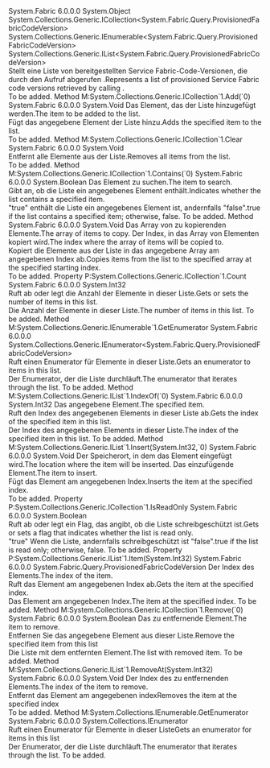 <Type Name="ProvisionedFabricCodeVersionList" FullName="System.Fabric.Query.ProvisionedFabricCodeVersionList">
  <TypeSignature Language="C#" Value="public sealed class ProvisionedFabricCodeVersionList : System.Collections.Generic.ICollection&lt;System.Fabric.Query.ProvisionedFabricCodeVersion&gt;, System.Collections.Generic.IEnumerable&lt;System.Fabric.Query.ProvisionedFabricCodeVersion&gt;, System.Collections.Generic.IList&lt;System.Fabric.Query.ProvisionedFabricCodeVersion&gt;" />
  <TypeSignature Language="ILAsm" Value=".class public auto ansi sealed beforefieldinit ProvisionedFabricCodeVersionList extends System.Object implements class System.Collections.Generic.ICollection`1&lt;class System.Fabric.Query.ProvisionedFabricCodeVersion&gt;, class System.Collections.Generic.IEnumerable`1&lt;class System.Fabric.Query.ProvisionedFabricCodeVersion&gt;, class System.Collections.Generic.IList`1&lt;class System.Fabric.Query.ProvisionedFabricCodeVersion&gt;, class System.Collections.IEnumerable" />
  <TypeSignature Language="DocId" Value="T:System.Fabric.Query.ProvisionedFabricCodeVersionList" />
  <TypeSignature Language="VB.NET" Value="Public NotInheritable Class ProvisionedFabricCodeVersionList&#xA;Implements ICollection(Of ProvisionedFabricCodeVersion), IEnumerable(Of ProvisionedFabricCodeVersion), IList(Of ProvisionedFabricCodeVersion)" />
  <TypeSignature Language="F#" Value="type ProvisionedFabricCodeVersionList = class&#xA;    interface IList&lt;ProvisionedFabricCodeVersion&gt;&#xA;    interface ICollection&lt;ProvisionedFabricCodeVersion&gt;&#xA;    interface seq&lt;ProvisionedFabricCodeVersion&gt;&#xA;    interface IEnumerable" />
  <AssemblyInfo>
    <AssemblyName>System.Fabric</AssemblyName>
    <AssemblyVersion>6.0.0.0</AssemblyVersion>
  </AssemblyInfo>
  <Base>
    <BaseTypeName>System.Object</BaseTypeName>
  </Base>
  <Interfaces>
    <Interface>
      <InterfaceName>System.Collections.Generic.ICollection&lt;System.Fabric.Query.ProvisionedFabricCodeVersion&gt;</InterfaceName>
    </Interface>
    <Interface>
      <InterfaceName>System.Collections.Generic.IEnumerable&lt;System.Fabric.Query.ProvisionedFabricCodeVersion&gt;</InterfaceName>
    </Interface>
    <Interface>
      <InterfaceName>System.Collections.Generic.IList&lt;System.Fabric.Query.ProvisionedFabricCodeVersion&gt;</InterfaceName>
    </Interface>
  </Interfaces>
  <Docs>
    <summary>
      <para><span data-ttu-id="9b326-101">Stellt eine Liste von bereitgestellten Service Fabric-Code-Versionen, die durch den Aufruf abgerufen <see cref="M:System.Fabric.FabricClient.QueryClient.GetProvisionedFabricConfigVersionListAsync" />.</span><span class="sxs-lookup"><span data-stu-id="9b326-101">Represents a list of provisioned Service Fabric code versions retrieved by calling <see cref="M:System.Fabric.FabricClient.QueryClient.GetProvisionedFabricConfigVersionListAsync" />.</span></span></para>
    </summary>
    <remarks>To be added.</remarks>
  </Docs>
  <Members>
    <Member MemberName="Add">
      <MemberSignature Language="C#" Value="public void Add (System.Fabric.Query.ProvisionedFabricCodeVersion item);" />
      <MemberSignature Language="ILAsm" Value=".method public hidebysig newslot virtual instance void Add(class System.Fabric.Query.ProvisionedFabricCodeVersion item) cil managed" />
      <MemberSignature Language="DocId" Value="M:System.Fabric.Query.ProvisionedFabricCodeVersionList.Add(System.Fabric.Query.ProvisionedFabricCodeVersion)" />
      <MemberSignature Language="VB.NET" Value="Public Sub Add (item As ProvisionedFabricCodeVersion)" />
      <MemberSignature Language="F#" Value="abstract member Add : System.Fabric.Query.ProvisionedFabricCodeVersion -&gt; unit&#xA;override this.Add : System.Fabric.Query.ProvisionedFabricCodeVersion -&gt; unit" Usage="provisionedFabricCodeVersionList.Add item" />
      <MemberType>Method</MemberType>
      <Implements>
        <InterfaceMember>M:System.Collections.Generic.ICollection`1.Add(`0)</InterfaceMember>
      </Implements>
      <AssemblyInfo>
        <AssemblyName>System.Fabric</AssemblyName>
        <AssemblyVersion>6.0.0.0</AssemblyVersion>
      </AssemblyInfo>
      <ReturnValue>
        <ReturnType>System.Void</ReturnType>
      </ReturnValue>
      <Parameters>
        <Parameter Name="item" Type="System.Fabric.Query.ProvisionedFabricCodeVersion" />
      </Parameters>
      <Docs>
        <param name="item">
          <para><span data-ttu-id="9b326-102">Das Element, das der Liste hinzugefügt werden.</span><span class="sxs-lookup"><span data-stu-id="9b326-102">The item to be added to the list.</span></span></para>
        </param>
        <summary>
          <para><span data-ttu-id="9b326-103">Fügt das angegebene Element der Liste hinzu.</span><span class="sxs-lookup"><span data-stu-id="9b326-103">Adds the specified item to the list.</span></span></para>
        </summary>
        <remarks>To be added.</remarks>
      </Docs>
    </Member>
    <Member MemberName="Clear">
      <MemberSignature Language="C#" Value="public void Clear ();" />
      <MemberSignature Language="ILAsm" Value=".method public hidebysig newslot virtual instance void Clear() cil managed" />
      <MemberSignature Language="DocId" Value="M:System.Fabric.Query.ProvisionedFabricCodeVersionList.Clear" />
      <MemberSignature Language="VB.NET" Value="Public Sub Clear ()" />
      <MemberSignature Language="F#" Value="abstract member Clear : unit -&gt; unit&#xA;override this.Clear : unit -&gt; unit" Usage="provisionedFabricCodeVersionList.Clear " />
      <MemberType>Method</MemberType>
      <Implements>
        <InterfaceMember>M:System.Collections.Generic.ICollection`1.Clear</InterfaceMember>
      </Implements>
      <AssemblyInfo>
        <AssemblyName>System.Fabric</AssemblyName>
        <AssemblyVersion>6.0.0.0</AssemblyVersion>
      </AssemblyInfo>
      <ReturnValue>
        <ReturnType>System.Void</ReturnType>
      </ReturnValue>
      <Parameters />
      <Docs>
        <summary>
          <para><span data-ttu-id="9b326-104">Entfernt alle Elemente aus der Liste.</span><span class="sxs-lookup"><span data-stu-id="9b326-104">Removes all items from the list.</span></span></para>
        </summary>
        <remarks>To be added.</remarks>
      </Docs>
    </Member>
    <Member MemberName="Contains">
      <MemberSignature Language="C#" Value="public bool Contains (System.Fabric.Query.ProvisionedFabricCodeVersion item);" />
      <MemberSignature Language="ILAsm" Value=".method public hidebysig newslot virtual instance bool Contains(class System.Fabric.Query.ProvisionedFabricCodeVersion item) cil managed" />
      <MemberSignature Language="DocId" Value="M:System.Fabric.Query.ProvisionedFabricCodeVersionList.Contains(System.Fabric.Query.ProvisionedFabricCodeVersion)" />
      <MemberSignature Language="VB.NET" Value="Public Function Contains (item As ProvisionedFabricCodeVersion) As Boolean" />
      <MemberSignature Language="F#" Value="abstract member Contains : System.Fabric.Query.ProvisionedFabricCodeVersion -&gt; bool&#xA;override this.Contains : System.Fabric.Query.ProvisionedFabricCodeVersion -&gt; bool" Usage="provisionedFabricCodeVersionList.Contains item" />
      <MemberType>Method</MemberType>
      <Implements>
        <InterfaceMember>M:System.Collections.Generic.ICollection`1.Contains(`0)</InterfaceMember>
      </Implements>
      <AssemblyInfo>
        <AssemblyName>System.Fabric</AssemblyName>
        <AssemblyVersion>6.0.0.0</AssemblyVersion>
      </AssemblyInfo>
      <ReturnValue>
        <ReturnType>System.Boolean</ReturnType>
      </ReturnValue>
      <Parameters>
        <Parameter Name="item" Type="System.Fabric.Query.ProvisionedFabricCodeVersion" />
      </Parameters>
      <Docs>
        <param name="item">
          <para><span data-ttu-id="9b326-105">Das Element zu suchen.</span><span class="sxs-lookup"><span data-stu-id="9b326-105">The item to search.</span></span></para>
        </param>
        <summary>
          <para><span data-ttu-id="9b326-106">Gibt an, ob die Liste ein angegebenes Element enthält.</span><span class="sxs-lookup"><span data-stu-id="9b326-106">Indicates whether the list contains a specified item.</span></span></para>
        </summary>
        <returns>
          <para>
            <span data-ttu-id="9b326-107"><languageKeyword>"true"</languageKeyword> enthält die Liste ein angegebenes Element ist, andernfalls <languageKeyword>"false"</languageKeyword>.</span><span class="sxs-lookup"><span data-stu-id="9b326-107"><languageKeyword>true</languageKeyword> if the list contains a specified item; otherwise, <languageKeyword>false</languageKeyword>.</span></span></para>
        </returns>
        <remarks>To be added.</remarks>
      </Docs>
    </Member>
    <Member MemberName="CopyTo">
      <MemberSignature Language="C#" Value="public void CopyTo (System.Fabric.Query.ProvisionedFabricCodeVersion[] array, int arrayIndex);" />
      <MemberSignature Language="ILAsm" Value=".method public hidebysig newslot virtual instance void CopyTo(class System.Fabric.Query.ProvisionedFabricCodeVersion[] array, int32 arrayIndex) cil managed" />
      <MemberSignature Language="DocId" Value="M:System.Fabric.Query.ProvisionedFabricCodeVersionList.CopyTo(System.Fabric.Query.ProvisionedFabricCodeVersion[],System.Int32)" />
      <MemberSignature Language="VB.NET" Value="Public Sub CopyTo (array As ProvisionedFabricCodeVersion(), arrayIndex As Integer)" />
      <MemberSignature Language="F#" Value="abstract member CopyTo : System.Fabric.Query.ProvisionedFabricCodeVersion[] * int -&gt; unit&#xA;override this.CopyTo : System.Fabric.Query.ProvisionedFabricCodeVersion[] * int -&gt; unit" Usage="provisionedFabricCodeVersionList.CopyTo (array, arrayIndex)" />
      <MemberType>Method</MemberType>
      <AssemblyInfo>
        <AssemblyName>System.Fabric</AssemblyName>
        <AssemblyVersion>6.0.0.0</AssemblyVersion>
      </AssemblyInfo>
      <ReturnValue>
        <ReturnType>System.Void</ReturnType>
      </ReturnValue>
      <Parameters>
        <Parameter Name="array" Type="System.Fabric.Query.ProvisionedFabricCodeVersion[]" />
        <Parameter Name="arrayIndex" Type="System.Int32" />
      </Parameters>
      <Docs>
        <param name="array">
          <para><span data-ttu-id="9b326-108">Das Array von zu kopierenden Elemente.</span><span class="sxs-lookup"><span data-stu-id="9b326-108">The array of items to copy.</span></span></para>
        </param>
        <param name="arrayIndex">
          <para><span data-ttu-id="9b326-109">Der Index, in das Array von Elementen kopiert wird.</span><span class="sxs-lookup"><span data-stu-id="9b326-109">The index where the array of items will be copied to.</span></span></para>
        </param>
        <summary>
          <para><span data-ttu-id="9b326-110">Kopiert die Elemente aus der Liste in das angegebene Array am angegebenen Index ab.</span><span class="sxs-lookup"><span data-stu-id="9b326-110">Copies items from the list to the specified array at the specified starting index.</span></span></para>
        </summary>
        <remarks>To be added.</remarks>
      </Docs>
    </Member>
    <Member MemberName="Count">
      <MemberSignature Language="C#" Value="public int Count { get; }" />
      <MemberSignature Language="ILAsm" Value=".property instance int32 Count" />
      <MemberSignature Language="DocId" Value="P:System.Fabric.Query.ProvisionedFabricCodeVersionList.Count" />
      <MemberSignature Language="VB.NET" Value="Public ReadOnly Property Count As Integer" />
      <MemberSignature Language="F#" Value="member this.Count : int" Usage="System.Fabric.Query.ProvisionedFabricCodeVersionList.Count" />
      <MemberType>Property</MemberType>
      <Implements>
        <InterfaceMember>P:System.Collections.Generic.ICollection`1.Count</InterfaceMember>
      </Implements>
      <AssemblyInfo>
        <AssemblyName>System.Fabric</AssemblyName>
        <AssemblyVersion>6.0.0.0</AssemblyVersion>
      </AssemblyInfo>
      <ReturnValue>
        <ReturnType>System.Int32</ReturnType>
      </ReturnValue>
      <Docs>
        <summary>
          <para><span data-ttu-id="9b326-111">Ruft ab oder legt die Anzahl der Elemente in dieser Liste.</span><span class="sxs-lookup"><span data-stu-id="9b326-111">Gets or sets the number of items in this list.</span></span></para>
        </summary>
        <value>
          <para><span data-ttu-id="9b326-112">Die Anzahl der Elemente in dieser Liste.</span><span class="sxs-lookup"><span data-stu-id="9b326-112">The number of items in this list.</span></span></para>
        </value>
        <remarks>To be added.</remarks>
      </Docs>
    </Member>
    <Member MemberName="GetEnumerator">
      <MemberSignature Language="C#" Value="public System.Collections.Generic.IEnumerator&lt;System.Fabric.Query.ProvisionedFabricCodeVersion&gt; GetEnumerator ();" />
      <MemberSignature Language="ILAsm" Value=".method public hidebysig newslot virtual instance class System.Collections.Generic.IEnumerator`1&lt;class System.Fabric.Query.ProvisionedFabricCodeVersion&gt; GetEnumerator() cil managed" />
      <MemberSignature Language="DocId" Value="M:System.Fabric.Query.ProvisionedFabricCodeVersionList.GetEnumerator" />
      <MemberSignature Language="VB.NET" Value="Public Function GetEnumerator () As IEnumerator(Of ProvisionedFabricCodeVersion)" />
      <MemberSignature Language="F#" Value="abstract member GetEnumerator : unit -&gt; System.Collections.Generic.IEnumerator&lt;System.Fabric.Query.ProvisionedFabricCodeVersion&gt;&#xA;override this.GetEnumerator : unit -&gt; System.Collections.Generic.IEnumerator&lt;System.Fabric.Query.ProvisionedFabricCodeVersion&gt;" Usage="provisionedFabricCodeVersionList.GetEnumerator " />
      <MemberType>Method</MemberType>
      <Implements>
        <InterfaceMember>M:System.Collections.Generic.IEnumerable`1.GetEnumerator</InterfaceMember>
      </Implements>
      <AssemblyInfo>
        <AssemblyName>System.Fabric</AssemblyName>
        <AssemblyVersion>6.0.0.0</AssemblyVersion>
      </AssemblyInfo>
      <ReturnValue>
        <ReturnType>System.Collections.Generic.IEnumerator&lt;System.Fabric.Query.ProvisionedFabricCodeVersion&gt;</ReturnType>
      </ReturnValue>
      <Parameters />
      <Docs>
        <summary>
          <para><span data-ttu-id="9b326-113">Ruft einen Enumerator für Elemente in dieser Liste.</span><span class="sxs-lookup"><span data-stu-id="9b326-113">Gets an enumerator to items in this list.</span></span></para>
        </summary>
        <returns>
          <para><span data-ttu-id="9b326-114">Der Enumerator, der die Liste durchläuft.</span><span class="sxs-lookup"><span data-stu-id="9b326-114">The enumerator that iterates through the list.</span></span></para>
        </returns>
        <remarks>To be added.</remarks>
      </Docs>
    </Member>
    <Member MemberName="IndexOf">
      <MemberSignature Language="C#" Value="public int IndexOf (System.Fabric.Query.ProvisionedFabricCodeVersion item);" />
      <MemberSignature Language="ILAsm" Value=".method public hidebysig newslot virtual instance int32 IndexOf(class System.Fabric.Query.ProvisionedFabricCodeVersion item) cil managed" />
      <MemberSignature Language="DocId" Value="M:System.Fabric.Query.ProvisionedFabricCodeVersionList.IndexOf(System.Fabric.Query.ProvisionedFabricCodeVersion)" />
      <MemberSignature Language="VB.NET" Value="Public Function IndexOf (item As ProvisionedFabricCodeVersion) As Integer" />
      <MemberSignature Language="F#" Value="abstract member IndexOf : System.Fabric.Query.ProvisionedFabricCodeVersion -&gt; int&#xA;override this.IndexOf : System.Fabric.Query.ProvisionedFabricCodeVersion -&gt; int" Usage="provisionedFabricCodeVersionList.IndexOf item" />
      <MemberType>Method</MemberType>
      <Implements>
        <InterfaceMember>M:System.Collections.Generic.IList`1.IndexOf(`0)</InterfaceMember>
      </Implements>
      <AssemblyInfo>
        <AssemblyName>System.Fabric</AssemblyName>
        <AssemblyVersion>6.0.0.0</AssemblyVersion>
      </AssemblyInfo>
      <ReturnValue>
        <ReturnType>System.Int32</ReturnType>
      </ReturnValue>
      <Parameters>
        <Parameter Name="item" Type="System.Fabric.Query.ProvisionedFabricCodeVersion" />
      </Parameters>
      <Docs>
        <param name="item">
          <para><span data-ttu-id="9b326-115">Das angegebene Element.</span><span class="sxs-lookup"><span data-stu-id="9b326-115">The specified item.</span></span></para>
        </param>
        <summary>
          <para><span data-ttu-id="9b326-116">Ruft den Index des angegebenen Elements in dieser Liste ab.</span><span class="sxs-lookup"><span data-stu-id="9b326-116">Gets the index of the specified item in this list.</span></span></para>
        </summary>
        <returns>
          <para><span data-ttu-id="9b326-117">Der Index des angegebenen Elements in dieser Liste.</span><span class="sxs-lookup"><span data-stu-id="9b326-117">The index of the specified item in this list.</span></span></para>
        </returns>
        <remarks>To be added.</remarks>
      </Docs>
    </Member>
    <Member MemberName="Insert">
      <MemberSignature Language="C#" Value="public void Insert (int index, System.Fabric.Query.ProvisionedFabricCodeVersion item);" />
      <MemberSignature Language="ILAsm" Value=".method public hidebysig newslot virtual instance void Insert(int32 index, class System.Fabric.Query.ProvisionedFabricCodeVersion item) cil managed" />
      <MemberSignature Language="DocId" Value="M:System.Fabric.Query.ProvisionedFabricCodeVersionList.Insert(System.Int32,System.Fabric.Query.ProvisionedFabricCodeVersion)" />
      <MemberSignature Language="VB.NET" Value="Public Sub Insert (index As Integer, item As ProvisionedFabricCodeVersion)" />
      <MemberSignature Language="F#" Value="abstract member Insert : int * System.Fabric.Query.ProvisionedFabricCodeVersion -&gt; unit&#xA;override this.Insert : int * System.Fabric.Query.ProvisionedFabricCodeVersion -&gt; unit" Usage="provisionedFabricCodeVersionList.Insert (index, item)" />
      <MemberType>Method</MemberType>
      <Implements>
        <InterfaceMember>M:System.Collections.Generic.IList`1.Insert(System.Int32,`0)</InterfaceMember>
      </Implements>
      <AssemblyInfo>
        <AssemblyName>System.Fabric</AssemblyName>
        <AssemblyVersion>6.0.0.0</AssemblyVersion>
      </AssemblyInfo>
      <ReturnValue>
        <ReturnType>System.Void</ReturnType>
      </ReturnValue>
      <Parameters>
        <Parameter Name="index" Type="System.Int32" />
        <Parameter Name="item" Type="System.Fabric.Query.ProvisionedFabricCodeVersion" />
      </Parameters>
      <Docs>
        <param name="index">
          <para><span data-ttu-id="9b326-118">Der Speicherort, in dem das Element eingefügt wird.</span><span class="sxs-lookup"><span data-stu-id="9b326-118">The location where the item will be inserted.</span></span></para>
        </param>
        <param name="item">
          <para><span data-ttu-id="9b326-119">Das einzufügende Element.</span><span class="sxs-lookup"><span data-stu-id="9b326-119">The item to insert.</span></span></para>
        </param>
        <summary>
          <para><span data-ttu-id="9b326-120">Fügt das Element am angegebenen Index.</span><span class="sxs-lookup"><span data-stu-id="9b326-120">Inserts the item at the specified index.</span></span></para>
        </summary>
        <remarks>To be added.</remarks>
      </Docs>
    </Member>
    <Member MemberName="IsReadOnly">
      <MemberSignature Language="C#" Value="public bool IsReadOnly { get; }" />
      <MemberSignature Language="ILAsm" Value=".property instance bool IsReadOnly" />
      <MemberSignature Language="DocId" Value="P:System.Fabric.Query.ProvisionedFabricCodeVersionList.IsReadOnly" />
      <MemberSignature Language="VB.NET" Value="Public ReadOnly Property IsReadOnly As Boolean" />
      <MemberSignature Language="F#" Value="member this.IsReadOnly : bool" Usage="System.Fabric.Query.ProvisionedFabricCodeVersionList.IsReadOnly" />
      <MemberType>Property</MemberType>
      <Implements>
        <InterfaceMember>P:System.Collections.Generic.ICollection`1.IsReadOnly</InterfaceMember>
      </Implements>
      <AssemblyInfo>
        <AssemblyName>System.Fabric</AssemblyName>
        <AssemblyVersion>6.0.0.0</AssemblyVersion>
      </AssemblyInfo>
      <ReturnValue>
        <ReturnType>System.Boolean</ReturnType>
      </ReturnValue>
      <Docs>
        <summary>
          <para><span data-ttu-id="9b326-121">Ruft ab oder legt ein Flag, das angibt, ob die Liste schreibgeschützt ist.</span><span class="sxs-lookup"><span data-stu-id="9b326-121">Gets or sets a flag that indicates whether the list is read only.</span></span></para>
        </summary>
        <value>
          <para>
            <span data-ttu-id="9b326-122"><languageKeyword>"true"</languageKeyword> Wenn die Liste, andernfalls schreibgeschützt ist <languageKeyword>"false"</languageKeyword>.</span><span class="sxs-lookup"><span data-stu-id="9b326-122"><languageKeyword>true</languageKeyword> if the list is read only; otherwise, <languageKeyword>false</languageKeyword>.</span></span></para>
        </value>
        <remarks>To be added.</remarks>
      </Docs>
    </Member>
    <Member MemberName="Item">
      <MemberSignature Language="C#" Value="public System.Fabric.Query.ProvisionedFabricCodeVersion this[int index] { get; set; }" />
      <MemberSignature Language="ILAsm" Value=".property instance class System.Fabric.Query.ProvisionedFabricCodeVersion Item(int32)" />
      <MemberSignature Language="DocId" Value="P:System.Fabric.Query.ProvisionedFabricCodeVersionList.Item(System.Int32)" />
      <MemberSignature Language="VB.NET" Value="Default Public Property Item(index As Integer) As ProvisionedFabricCodeVersion" />
      <MemberSignature Language="F#" Value="member this.Item(int) : System.Fabric.Query.ProvisionedFabricCodeVersion with get, set" Usage="System.Fabric.Query.ProvisionedFabricCodeVersionList.Item" />
      <MemberType>Property</MemberType>
      <Implements>
        <InterfaceMember>P:System.Collections.Generic.IList`1.Item(System.Int32)</InterfaceMember>
      </Implements>
      <AssemblyInfo>
        <AssemblyName>System.Fabric</AssemblyName>
        <AssemblyVersion>6.0.0.0</AssemblyVersion>
      </AssemblyInfo>
      <ReturnValue>
        <ReturnType>System.Fabric.Query.ProvisionedFabricCodeVersion</ReturnType>
      </ReturnValue>
      <Parameters>
        <Parameter Name="index" Type="System.Int32" />
      </Parameters>
      <Docs>
        <param name="index">
          <para><span data-ttu-id="9b326-123">Der Index des Elements.</span><span class="sxs-lookup"><span data-stu-id="9b326-123">The index of the item.</span></span></para>
        </param>
        <summary>
          <para><span data-ttu-id="9b326-124">Ruft das Element am angegebenen Index ab.</span><span class="sxs-lookup"><span data-stu-id="9b326-124">Gets the item at the specified index.</span></span></para>
        </summary>
        <value>
          <para><span data-ttu-id="9b326-125">Das Element am angegebenen Index.</span><span class="sxs-lookup"><span data-stu-id="9b326-125">The item at the specified index.</span></span></para>
        </value>
        <remarks>To be added.</remarks>
      </Docs>
    </Member>
    <Member MemberName="Remove">
      <MemberSignature Language="C#" Value="public bool Remove (System.Fabric.Query.ProvisionedFabricCodeVersion item);" />
      <MemberSignature Language="ILAsm" Value=".method public hidebysig newslot virtual instance bool Remove(class System.Fabric.Query.ProvisionedFabricCodeVersion item) cil managed" />
      <MemberSignature Language="DocId" Value="M:System.Fabric.Query.ProvisionedFabricCodeVersionList.Remove(System.Fabric.Query.ProvisionedFabricCodeVersion)" />
      <MemberSignature Language="VB.NET" Value="Public Function Remove (item As ProvisionedFabricCodeVersion) As Boolean" />
      <MemberSignature Language="F#" Value="abstract member Remove : System.Fabric.Query.ProvisionedFabricCodeVersion -&gt; bool&#xA;override this.Remove : System.Fabric.Query.ProvisionedFabricCodeVersion -&gt; bool" Usage="provisionedFabricCodeVersionList.Remove item" />
      <MemberType>Method</MemberType>
      <Implements>
        <InterfaceMember>M:System.Collections.Generic.ICollection`1.Remove(`0)</InterfaceMember>
      </Implements>
      <AssemblyInfo>
        <AssemblyName>System.Fabric</AssemblyName>
        <AssemblyVersion>6.0.0.0</AssemblyVersion>
      </AssemblyInfo>
      <ReturnValue>
        <ReturnType>System.Boolean</ReturnType>
      </ReturnValue>
      <Parameters>
        <Parameter Name="item" Type="System.Fabric.Query.ProvisionedFabricCodeVersion" />
      </Parameters>
      <Docs>
        <param name="item">
          <para><span data-ttu-id="9b326-126">Das zu entfernende Element.</span><span class="sxs-lookup"><span data-stu-id="9b326-126">The item to remove.</span></span></para>
        </param>
        <summary>
          <para><span data-ttu-id="9b326-127">Entfernen Sie das angegebene Element aus dieser Liste.</span><span class="sxs-lookup"><span data-stu-id="9b326-127">Remove the specified item from this list</span></span></para>
        </summary>
        <returns>
          <para><span data-ttu-id="9b326-128">Die Liste mit dem entfernten Element.</span><span class="sxs-lookup"><span data-stu-id="9b326-128">The list with removed item.</span></span></para>
        </returns>
        <remarks>To be added.</remarks>
      </Docs>
    </Member>
    <Member MemberName="RemoveAt">
      <MemberSignature Language="C#" Value="public void RemoveAt (int index);" />
      <MemberSignature Language="ILAsm" Value=".method public hidebysig newslot virtual instance void RemoveAt(int32 index) cil managed" />
      <MemberSignature Language="DocId" Value="M:System.Fabric.Query.ProvisionedFabricCodeVersionList.RemoveAt(System.Int32)" />
      <MemberSignature Language="VB.NET" Value="Public Sub RemoveAt (index As Integer)" />
      <MemberSignature Language="F#" Value="abstract member RemoveAt : int -&gt; unit&#xA;override this.RemoveAt : int -&gt; unit" Usage="provisionedFabricCodeVersionList.RemoveAt index" />
      <MemberType>Method</MemberType>
      <Implements>
        <InterfaceMember>M:System.Collections.Generic.IList`1.RemoveAt(System.Int32)</InterfaceMember>
      </Implements>
      <AssemblyInfo>
        <AssemblyName>System.Fabric</AssemblyName>
        <AssemblyVersion>6.0.0.0</AssemblyVersion>
      </AssemblyInfo>
      <ReturnValue>
        <ReturnType>System.Void</ReturnType>
      </ReturnValue>
      <Parameters>
        <Parameter Name="index" Type="System.Int32" />
      </Parameters>
      <Docs>
        <param name="index">
          <para><span data-ttu-id="9b326-129">Der Index des zu entfernenden Elements.</span><span class="sxs-lookup"><span data-stu-id="9b326-129">The index of the item to remove.</span></span></para>
        </param>
        <summary>
          <para><span data-ttu-id="9b326-130">Entfernt das Element am angegebenen index</span><span class="sxs-lookup"><span data-stu-id="9b326-130">Removes the item at the specified index</span></span></para>
        </summary>
        <remarks>To be added.</remarks>
      </Docs>
    </Member>
    <Member MemberName="System.Collections.IEnumerable.GetEnumerator">
      <MemberSignature Language="C#" Value="System.Collections.IEnumerator IEnumerable.GetEnumerator ();" />
      <MemberSignature Language="ILAsm" Value=".method hidebysig newslot virtual instance class System.Collections.IEnumerator System.Collections.IEnumerable.GetEnumerator() cil managed" />
      <MemberSignature Language="DocId" Value="M:System.Fabric.Query.ProvisionedFabricCodeVersionList.System#Collections#IEnumerable#GetEnumerator" />
      <MemberSignature Language="VB.NET" Value="Function GetEnumerator () As IEnumerator Implements IEnumerable.GetEnumerator" />
      <MemberType>Method</MemberType>
      <Implements>
        <InterfaceMember>M:System.Collections.IEnumerable.GetEnumerator</InterfaceMember>
      </Implements>
      <AssemblyInfo>
        <AssemblyName>System.Fabric</AssemblyName>
        <AssemblyVersion>6.0.0.0</AssemblyVersion>
      </AssemblyInfo>
      <ReturnValue>
        <ReturnType>System.Collections.IEnumerator</ReturnType>
      </ReturnValue>
      <Parameters />
      <Docs>
        <summary>
          <para><span data-ttu-id="9b326-131">Ruft einen Enumerator für Elemente in dieser Liste</span><span class="sxs-lookup"><span data-stu-id="9b326-131">Gets an enumerator for items in this list</span></span></para>
        </summary>
        <returns>
          <para><span data-ttu-id="9b326-132">Der Enumerator, der die Liste durchläuft.</span><span class="sxs-lookup"><span data-stu-id="9b326-132">The enumerator that iterates through the list.</span></span></para>
        </returns>
        <remarks>To be added.</remarks>
      </Docs>
    </Member>
  </Members>
</Type>